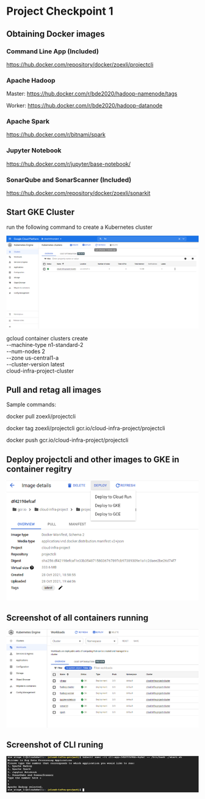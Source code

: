 # Project Checkpoint 1
## Obtaining Docker images
### Command Line App (Included)
https://hub.docker.com/repository/docker/zoexli/projectcli

### Apache Hadoop
Master: https://hub.docker.com/r/bde2020/hadoop-namenode/tags

Worker: https://hub.docker.com/r/bde2020/hadoop-datanode

### Apache Spark
https://hub.docker.com/r/bitnami/spark

### Jupyter Notebook
https://hub.docker.com/r/jupyter/base-notebook/

### SonarQube and SonarScanner (Included)
https://hub.docker.com/repository/docker/zoexli/sonarkit


## Start GKE Cluster
run the following command to create a Kubernetes cluster

![Create Cluster](screenshots/1.PNG?raw=true "create_cluster")

gcloud container clusters create \
 --machine-type n1-standard-2 \
 --num-nodes 2 \
 --zone us-central1-a \
 --cluster-version latest \
cloud-infra-project-cluster


## Pull and retag all images
Sample commands: 

docker pull zoexli/projectcli

docker tag zoexli/projectcli gcr.io/cloud-infra-project/projectcli

docker push gcr.io/cloud-infra-project/projectcli

## Deploy projectcli and other images to GKE in container regitry
![Deploy Image](screenshots/2.PNG?raw=true "deploy_image")

## Screenshot of all containers running
![All Pods](screenshots/6.PNG?raw=true "all_pods")

## Screenshot of CLI runing
![CLI](screenshots/5.PNG?raw=true "cli")
